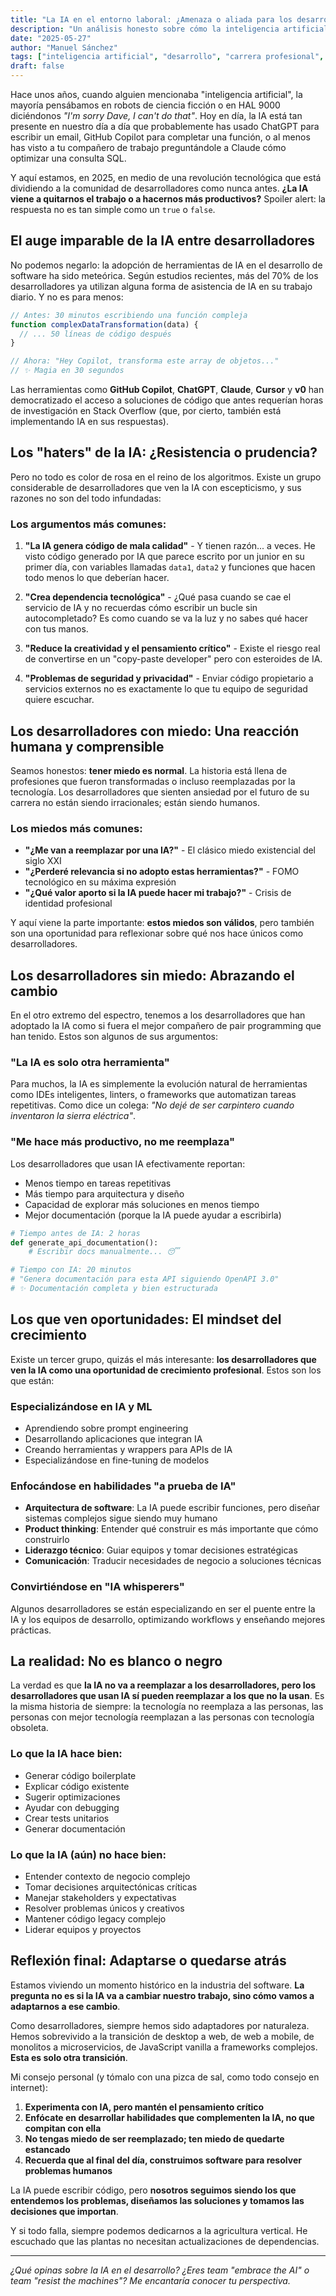 ```yaml
---
title: "La IA en el entorno laboral: ¿Amenaza o aliada para los desarrolladores?"
description: "Un análisis honesto sobre cómo la inteligencia artificial está transformando el mundo del desarrollo de software, desde los miedos hasta las oportunidades."
date: "2025-05-27"
author: "Manuel Sánchez"
tags: ["inteligencia artificial", "desarrollo", "carrera profesional", "tecnología", "futuro"]
draft: false
---
```


Hace unos años, cuando alguien mencionaba "inteligencia artificial", la mayoría pensábamos en robots de ciencia ficción o en HAL 9000 diciéndonos *"I'm sorry Dave, I can't do that"*. Hoy en día, la IA está tan presente en nuestro día a día que probablemente has usado ChatGPT para escribir un email, GitHub Copilot para completar una función, o al menos has visto a tu compañero de trabajo preguntándole a Claude cómo optimizar una consulta SQL.

Y aquí estamos, en 2025, en medio de una revolución tecnológica que está dividiendo a la comunidad de desarrolladores como nunca antes. **¿La IA viene a quitarnos el trabajo o a hacernos más productivos?** Spoiler alert: la respuesta no es tan simple como un `true` o `false`.

## El auge imparable de la IA entre desarrolladores

No podemos negarlo: la adopción de herramientas de IA en el desarrollo de software ha sido meteórica. Según estudios recientes, más del 70% de los desarrolladores ya utilizan alguna forma de asistencia de IA en su trabajo diario. Y no es para menos:

```javascript
// Antes: 30 minutos escribiendo una función compleja
function complexDataTransformation(data) {
  // ... 50 líneas de código después
}

// Ahora: "Hey Copilot, transforma este array de objetos..."
// ✨ Magia en 30 segundos
```

Las herramientas como **GitHub Copilot**, **ChatGPT**, **Claude**, **Cursor** y **v0** han democratizado el acceso a soluciones de código que antes requerían horas de investigación en Stack Overflow (que, por cierto, también está implementando IA en sus respuestas).

## Los "haters" de la IA: ¿Resistencia o prudencia?

Pero no todo es color de rosa en el reino de los algoritmos. Existe un grupo considerable de desarrolladores que ven la IA con escepticismo, y sus razones no son del todo infundadas:

### Los argumentos más comunes:

1. **"La IA genera código de mala calidad"** - Y tienen razón... a veces. He visto código generado por IA que parece escrito por un junior en su primer día, con variables llamadas `data1`, `data2` y funciones que hacen todo menos lo que deberían hacer.

2. **"Crea dependencia tecnológica"** - ¿Qué pasa cuando se cae el servicio de IA y no recuerdas cómo escribir un bucle sin autocompletado? Es como cuando se va la luz y no sabes qué hacer con tus manos.

3. **"Reduce la creatividad y el pensamiento crítico"** - Existe el riesgo real de convertirse en un "copy-paste developer" pero con esteroides de IA.

4. **"Problemas de seguridad y privacidad"** - Enviar código propietario a servicios externos no es exactamente lo que tu equipo de seguridad quiere escuchar.

## Los desarrolladores con miedo: Una reacción humana y comprensible

Seamos honestos: **tener miedo es normal**. La historia está llena de profesiones que fueron transformadas o incluso reemplazadas por la tecnología. Los desarrolladores que sienten ansiedad por el futuro de su carrera no están siendo irracionales; están siendo humanos.

### Los miedos más comunes:

- **"¿Me van a reemplazar por una IA?"** - El clásico miedo existencial del siglo XXI
- **"¿Perderé relevancia si no adopto estas herramientas?"** - FOMO tecnológico en su máxima expresión
- **"¿Qué valor aporto si la IA puede hacer mi trabajo?"** - Crisis de identidad profesional

Y aquí viene la parte importante: **estos miedos son válidos**, pero también son una oportunidad para reflexionar sobre qué nos hace únicos como desarrolladores.

## Los desarrolladores sin miedo: Abrazando el cambio

En el otro extremo del espectro, tenemos a los desarrolladores que han adoptado la IA como si fuera el mejor compañero de pair programming que han tenido. Estos son algunos de sus argumentos:

### "La IA es solo otra herramienta"

Para muchos, la IA es simplemente la evolución natural de herramientas como IDEs inteligentes, linters, o frameworks que automatizan tareas repetitivas. Como dice un colega: *"No dejé de ser carpintero cuando inventaron la sierra eléctrica"*.

### "Me hace más productivo, no me reemplaza"

Los desarrolladores que usan IA efectivamente reportan:
- Menos tiempo en tareas repetitivas
- Más tiempo para arquitectura y diseño
- Capacidad de explorar más soluciones en menos tiempo
- Mejor documentación (porque la IA puede ayudar a escribirla)

```python
# Tiempo antes de IA: 2 horas
def generate_api_documentation():
    # Escribir docs manualmente... 😴

# Tiempo con IA: 20 minutos
# "Genera documentación para esta API siguiendo OpenAPI 3.0"
# ✨ Documentación completa y bien estructurada
```

## Los que ven oportunidades: El mindset del crecimiento

Existe un tercer grupo, quizás el más interesante: **los desarrolladores que ven la IA como una oportunidad de crecimiento profesional**. Estos son los que están:

### Especializándose en IA y ML
- Aprendiendo sobre prompt engineering
- Desarrollando aplicaciones que integran IA
- Creando herramientas y wrappers para APIs de IA
- Especializándose en fine-tuning de modelos

### Enfocándose en habilidades "a prueba de IA"
- **Arquitectura de software**: La IA puede escribir funciones, pero diseñar sistemas complejos sigue siendo muy humano
- **Product thinking**: Entender qué construir es más importante que cómo construirlo
- **Liderazgo técnico**: Guiar equipos y tomar decisiones estratégicas
- **Comunicación**: Traducir necesidades de negocio a soluciones técnicas

### Convirtiéndose en "IA whisperers"
Algunos desarrolladores se están especializando en ser el puente entre la IA y los equipos de desarrollo, optimizando workflows y enseñando mejores prácticas.

## La realidad: No es blanco o negro

La verdad es que **la IA no va a reemplazar a los desarrolladores, pero los desarrolladores que usan IA sí pueden reemplazar a los que no la usan**. Es la misma historia de siempre: la tecnología no reemplaza a las personas, las personas con mejor tecnología reemplazan a las personas con tecnología obsoleta.

### Lo que la IA hace bien:
- Generar código boilerplate
- Explicar código existente
- Sugerir optimizaciones
- Ayudar con debugging
- Crear tests unitarios
- Generar documentación

### Lo que la IA (aún) no hace bien:
- Entender contexto de negocio complejo
- Tomar decisiones arquitectónicas críticas
- Manejar stakeholders y expectativas
- Resolver problemas únicos y creativos
- Mantener código legacy complejo
- Liderar equipos y proyectos

## Reflexión final: Adaptarse o quedarse atrás

Estamos viviendo un momento histórico en la industria del software. **La pregunta no es si la IA va a cambiar nuestro trabajo, sino cómo vamos a adaptarnos a ese cambio**.

Como desarrolladores, siempre hemos sido adaptadores por naturaleza. Hemos sobrevivido a la transición de desktop a web, de web a mobile, de monolitos a microservicios, de JavaScript vanilla a frameworks complejos. **Esta es solo otra transición**.

Mi consejo personal (y tómalo con una pizca de sal, como todo consejo en internet):

1. **Experimenta con IA, pero mantén el pensamiento crítico**
2. **Enfócate en desarrollar habilidades que complementen la IA, no que compitan con ella**
3. **No tengas miedo de ser reemplazado; ten miedo de quedarte estancado**
4. **Recuerda que al final del día, construimos software para resolver problemas humanos**

La IA puede escribir código, pero **nosotros seguimos siendo los que entendemos los problemas, diseñamos las soluciones y tomamos las decisiones que importan**.

Y si todo falla, siempre podemos dedicarnos a la agricultura vertical. He escuchado que las plantas no necesitan actualizaciones de dependencias.

---

*¿Qué opinas sobre la IA en el desarrollo? ¿Eres team "embrace the AI" o team "resist the machines"? Me encantaría conocer tu perspectiva.* 